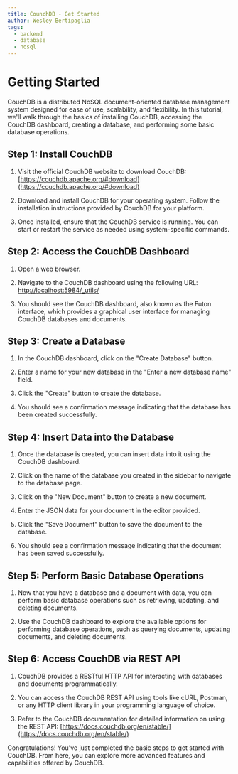 ```yaml
---
title: CounchDB - Get Started
author: Wesley Bertipaglia
tags:
  - backend
  - database
  - nosql
---
```

# Getting Started

CouchDB is a distributed NoSQL document-oriented database management system designed for ease of use, scalability, and flexibility. In this tutorial, we'll walk through the basics of installing CouchDB, accessing the CouchDB dashboard, creating a database, and performing some basic database operations.

## Step 1: Install CouchDB

1. Visit the official CouchDB website to download CouchDB: [https://couchdb.apache.org/#download](https://couchdb.apache.org/#download)

2. Download and install CouchDB for your operating system. Follow the installation instructions provided by CouchDB for your platform.

3. Once installed, ensure that the CouchDB service is running. You can start or restart the service as needed using system-specific commands.

## Step 2: Access the CouchDB Dashboard

1. Open a web browser.

2. Navigate to the CouchDB dashboard using the following URL: [http://localhost:5984/_utils/](http://localhost:5984/_utils/)

3. You should see the CouchDB dashboard, also known as the Futon interface, which provides a graphical user interface for managing CouchDB databases and documents.

## Step 3: Create a Database

1. In the CouchDB dashboard, click on the "Create Database" button.

2. Enter a name for your new database in the "Enter a new database name" field.

3. Click the "Create" button to create the database.

4. You should see a confirmation message indicating that the database has been created successfully.

## Step 4: Insert Data into the Database

1. Once the database is created, you can insert data into it using the CouchDB dashboard.

2. Click on the name of the database you created in the sidebar to navigate to the database page.

3. Click on the "New Document" button to create a new document.

4. Enter the JSON data for your document in the editor provided.

5. Click the "Save Document" button to save the document to the database.

6. You should see a confirmation message indicating that the document has been saved successfully.

## Step 5: Perform Basic Database Operations

1. Now that you have a database and a document with data, you can perform basic database operations such as retrieving, updating, and deleting documents.

2. Use the CouchDB dashboard to explore the available options for performing database operations, such as querying documents, updating documents, and deleting documents.

## Step 6: Access CouchDB via REST API

1. CouchDB provides a RESTful HTTP API for interacting with databases and documents programmatically.

2. You can access the CouchDB REST API using tools like cURL, Postman, or any HTTP client library in your programming language of choice.

3. Refer to the CouchDB documentation for detailed information on using the REST API: [https://docs.couchdb.org/en/stable/](https://docs.couchdb.org/en/stable/)

Congratulations! You've just completed the basic steps to get started with CouchDB. From here, you can explore more advanced features and capabilities offered by CouchDB.
